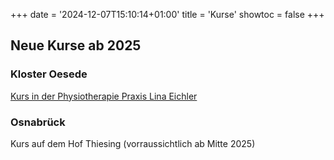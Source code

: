 +++
date = '2024-12-07T15:10:14+01:00'
title = 'Kurse'
showtoc = false
+++

## Neue Kurse ab 2025

### Kloster Oesede
<a href="/kurse/kloster">Kurs in der Physiotherapie Praxis Lina Eichler</a><br/>

### Osnabrück
Kurs auf dem Hof Thiesing (vorraussichtlich ab Mitte 2025)
